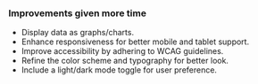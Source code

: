 ### Improvements given more time
- Display data as graphs/charts.
- Enhance responsiveness for better mobile and tablet support.
- Improve accessibility by adhering to WCAG guidelines.
- Refine the color scheme and typography for better look.
- Include a light/dark mode toggle for user preference.